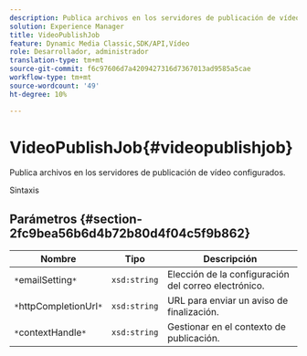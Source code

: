 ```yaml
---
description: Publica archivos en los servidores de publicación de vídeo configurados.
solution: Experience Manager
title: VideoPublishJob
feature: Dynamic Media Classic,SDK/API,Vídeo
role: Desarrollador, administrador
translation-type: tm+mt
source-git-commit: f6c97606d7a4209427316d7367013ad9585a5cae
workflow-type: tm+mt
source-wordcount: '49'
ht-degree: 10%

---
```



# VideoPublishJob{#videopublishjob}

Publica archivos en los servidores de publicación de vídeo configurados.

Sintaxis

## Parámetros {#section-2fc9bea56b6d4b72b80d4f04c5f9b862}

| Nombre | Tipo | Descripción |
|---|---|---|
| `*`emailSetting`*` | `xsd:string` | Elección de la configuración del correo electrónico. |
| `*`httpCompletionUrl`*` | `xsd:string` | URL para enviar un aviso de finalización. |
| `*`contextHandle`*` | `xsd:string` | Gestionar en el contexto de publicación. |

